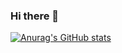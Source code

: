 ### Hi there 👋
[![Anurag's GitHub stats](https://github-readme-stats.vercel.app/api?username=Jty-123)](https://github.com/anuraghazra/github-readme-stats)
